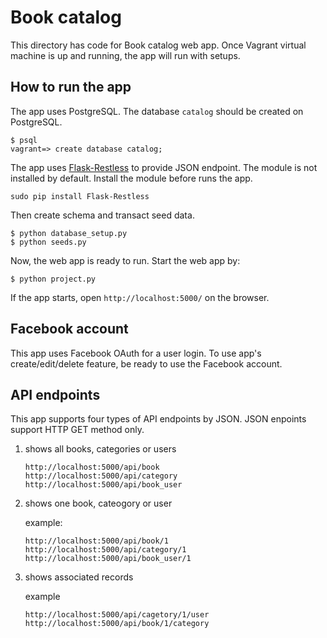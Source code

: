 # Book catalog

This directory has code for Book catalog web app.
Once Vagrant virtual machine is up and running, the app will run
with setups.

## How to run the app

The app uses PostgreSQL. The database `catalog` should be created
on PostgreSQL.

```
$ psql
vagrant=> create database catalog;
```

The app uses [Flask-Restless](https://flask-restless.readthedocs.io/en/stable/index.html)
to provide JSON endpoint. The module is not installed by default.
Install the module before runs the app.

```
sudo pip install Flask-Restless
```


Then create schema and transact seed data.

```
$ python database_setup.py
$ python seeds.py
```

Now, the web app is ready to run. Start the web app by:

```
$ python project.py
```


If the app starts, open `http://localhost:5000/` on the browser.


## Facebook account

This app uses Facebook OAuth for a user login. To use app's
create/edit/delete feature, be ready to use the Facebook account.


## API endpoints

This app supports four types of API endpoints by JSON.
JSON enpoints support HTTP GET method only.

1. shows all books, categories or users

    ```
    http://localhost:5000/api/book
    http://localhost:5000/api/category
    http://localhost:5000/api/book_user
    ```

2. shows one book, cateogory or user

    example:

    ```
    http://localhost:5000/api/book/1
    http://localhost:5000/api/category/1
    http://localhost:5000/api/book_user/1
    ```

3. shows associated records

    example

    ```
    http://localhost:5000/api/cagetory/1/user
    http://localhost:5000/api/book/1/category
    ```

